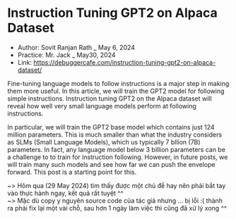 # Instruction Tuning GPT2 on Alpaca Dataset
- Author: Sovit Ranjan Rath _ May 6, 2024
- Practice: Mr. Jack _ May30, 2024
- Link: https://debuggercafe.com/instruction-tuning-gpt2-on-alpaca-dataset/

Fine-tuning language models to follow instructions is a major step in making them more useful. In this article, we will train the GPT2 model for following simple instructions. Instruction tuning GPT2 on the Alpaca dataset will reveal how well very small language models perform at following instructions.

In particular, we will train the GPT2 base model which contains just 124 million parameters. This is much smaller than what the industry considers as SLMs (Small Language Models), which us typically 7 bllion (7B) parameters. In fact, any language model below 3 billion parameters can be a challenge to to train for instruction following. However, in future posts, we will train many such models and see how far we can push the envelope forward. This post is a starting point for this.

~> Hôm qua (29 May 2024) tìm thấy được một chủ đề hay nên phải bắt tay vào thực hành ngay, kết quả rất tuyệt ^^ <br>
~> Mặc dù copy y nguyên source code của tác giả nhưng ... bị lỗi :( thành ra phải fix lại một vài chỗ, sau hơn 1 ngày làm việc thì cũng đã xử lý xong ^^
